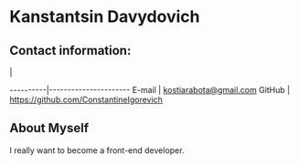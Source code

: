 # Kanstantsin Davydovich
## Contact information:
<!--empty--> | <!--empty-->
----------|----------------------
E-mail     |  kostiarabota@gmail.com
GitHub     |  https://github.com/ConstantineIgorevich

## About Myself

I really want to become a front-end developer.